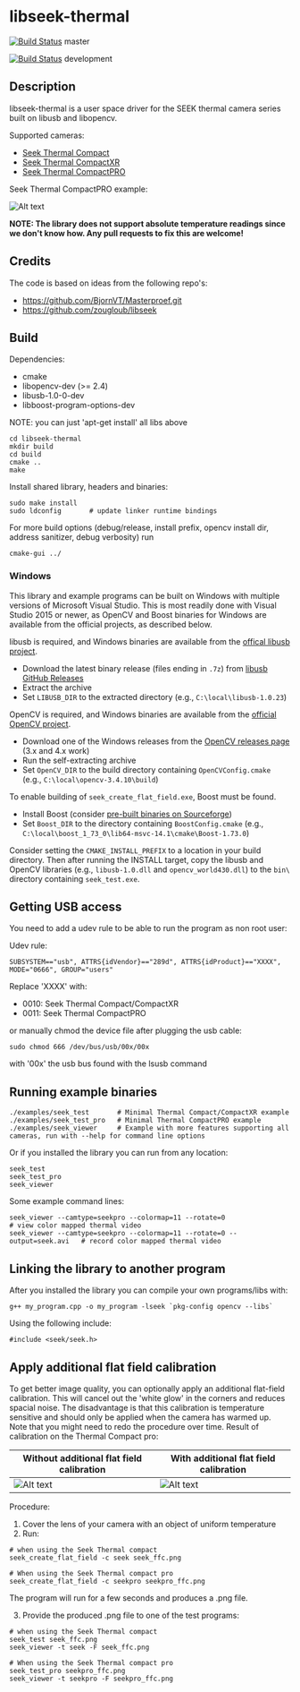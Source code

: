 # libseek-thermal

[![Build Status](https://travis-ci.org/maartenvds/libseek-thermal.svg?branch=master)](https://travis-ci.org/maartenvds/libseek-thermal) master

[![Build Status](https://travis-ci.org/maartenvds/libseek-thermal.svg?branch=development)](https://travis-ci.org/maartenvds/libseek-thermal) development

## Description

libseek-thermal is a user space driver for the SEEK thermal camera series built on libusb and libopencv.

Supported cameras:
* [Seek Thermal Compact](http://www.thermal.com/products/compact)
* [Seek Thermal CompactXR](http://www.thermal.com/products/compactxr)
* [Seek Thermal CompactPRO](http://www.thermal.com/products/compactpro)

Seek Thermal CompactPRO example:

![Alt text](/doc/colormap_hot.png?raw=true "Colormap seek thermal pro")


**NOTE: The library does not support absolute temperature readings since we don't know how. Any pull requests to fix this are welcome!**


## Credits

The code is based on ideas from the following repo's:
* https://github.com/BjornVT/Masterproef.git
* https://github.com/zougloub/libseek

## Build

Dependencies:
* cmake
* libopencv-dev (>= 2.4)
* libusb-1.0-0-dev
* libboost-program-options-dev

NOTE: you can just 'apt-get install' all libs above

```
cd libseek-thermal
mkdir build
cd build
cmake ..
make
```

Install shared library, headers and binaries:

```
sudo make install
sudo ldconfig       # update linker runtime bindings
```

For more build options (debug/release, install prefix, opencv install dir, address sanitizer, debug verbosity) run

```
cmake-gui ../
```

### Windows

This library and example programs can be built on Windows with multiple versions of Microsoft Visual Studio. This is most readily done with Visual Studio 2015 or newer, as OpenCV and Boost binaries for Windows are available from the official projects, as described below.

libusb is required, and Windows binaries are available from the [offical libusb project](https://libusb.info/).
* Download the latest binary release (files ending in `.7z`) from [libusb GitHub Releases](https://github.com/libusb/libusb/releases)
* Extract the archive
* Set `LIBUSB_DIR` to the extracted directory (e.g., `C:\local\libusb-1.0.23`)

OpenCV is required, and Windows binaries are available from the [official OpenCV project](https://opencv.org/).
* Download one of the Windows releases from the [OpenCV releases page](https://opencv.org/releases/) (3.x and 4.x work)
* Run the self-extracting archive
* Set `OpenCV_DIR` to the build directory containing `OpenCVConfig.cmake` (e.g., `C:\local\opencv-3.4.10\build`)

To enable building of `seek_create_flat_field.exe`, Boost must be found.
* Install Boost (consider [pre-built binaries on Sourceforge](https://sourceforge.net/projects/boost/files/boost-binaries/))
* Set `Boost_DIR` to the directory containing `BoostConfig.cmake` (e.g., `C:\local\boost_1_73_0\lib64-msvc-14.1\cmake\Boost-1.73.0`)

Consider setting the `CMAKE_INSTALL_PREFIX` to a location in your build directory. Then after running the INSTALL target, copy the libusb and OpenCV libraries (e.g., `libusb-1.0.dll` and `opencv_world430.dll`) to the `bin\` directory containing `seek_test.exe`.


## Getting USB access

You need to add a udev rule to be able to run the program as non root user:

Udev rule:

```
SUBSYSTEM=="usb", ATTRS{idVendor}=="289d", ATTRS{idProduct}=="XXXX", MODE="0666", GROUP="users"
```

Replace 'XXXX' with:
* 0010: Seek Thermal Compact/CompactXR
* 0011: Seek Thermal CompactPRO

or manually chmod the device file after plugging the usb cable:

```
sudo chmod 666 /dev/bus/usb/00x/00x
```

with '00x' the usb bus found with the lsusb command

## Running example binaries

```
./examples/seek_test       # Minimal Thermal Compact/CompactXR example
./examples/seek_test_pro   # Minimal Thermal CompactPRO example
./examples/seek_viewer     # Example with more features supporting all cameras, run with --help for command line options
```

Or if you installed the library you can run from any location:

```
seek_test
seek_test_pro
seek_viewer
```

Some example command lines:

```
seek_viewer --camtype=seekpro --colormap=11 --rotate=0                     # view color mapped thermal video
seek_viewer --camtype=seekpro --colormap=11 --rotate=0 --output=seek.avi   # record color mapped thermal video
```

## Linking the library to another program

After you installed the library you can compile your own programs/libs with:
```
g++ my_program.cpp -o my_program -lseek `pkg-config opencv --libs`
```

Using the following include:
```
#include <seek/seek.h>
```

## Apply additional flat field calibration

To get better image quality, you can optionally apply an additional flat-field calibration.
This will cancel out the 'white glow' in the corners and reduces spacial noise.
The disadvantage is that this calibration is temperature sensitive and should only be applied
when the camera has warmed up. Note that you might need to redo the procedure over time. Result of calibration on the Thermal Compact pro:

Without additional flat field calibration | With additional flat field calibration
------------------------------------------|---------------------------------------
![Alt text](/doc/not_ffc_calibrated.png?raw=true "Without additional flat field calibration") | ![Alt text](/doc/ffc_calibrated.png?raw=true "With additional flat field calibration")

Procedure:
1) Cover the lens of your camera with an object of uniform temperature
2) Run:
```
# when using the Seek Thermal compact
seek_create_flat_field -c seek seek_ffc.png

# When using the Seek Thermal compact pro
seek_create_flat_field -c seekpro seekpro_ffc.png
```
The program will run for a few seconds and produces a .png file.

3) Provide the produced .png file to one of the test programs:

```
# when using the Seek Thermal compact
seek_test seek_ffc.png
seek_viewer -t seek -F seek_ffc.png

# When using the Seek Thermal compact pro
seek_test_pro seekpro_ffc.png
seek_viewer -t seekpro -F seekpro_ffc.png
```
